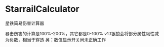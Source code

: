 # StarrailCalculator
星铁简易伤害计算器

暴击伤害的计算是100%-200%，其它都是0-100%
v1.1银狼会将部分属性韧性减为负数，相当于穿透
另：数值显示开关尚未正确工作
